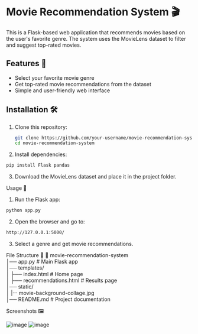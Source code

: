 # Movie Recommendation System 🎬  

This is a Flask-based web application that recommends movies based on the user's favorite genre. The system uses the MovieLens dataset to filter and suggest top-rated movies.  

## Features 🌟  
- Select your favorite movie genre  
- Get top-rated movie recommendations from the dataset  
- Simple and user-friendly web interface  

## Installation 🛠️  
1. Clone this repository:  
   ```bash
   git clone https://github.com/your-username/movie-recommendation-system.git
   cd movie-recommendation-system
2. Install dependencies:
```bash
pip install Flask pandas
```
3. Download the MovieLens dataset and place it in the project folder.

Usage 🚀
1. Run the Flask app:
```bash
python app.py
```
2. Open the browser and go to:
```bash
http://127.0.0.1:5000/
```
3. Select a genre and get movie recommendations.
   
File Structure 📁
📂 movie-recommendation-system  
│── app.py            # Main Flask app  
│── templates/  
│   ├── index.html    # Home page  
│   ├── recommendations.html # Results page  
│── static/           
│   |-- movie-background-collage.jpg            
│── README.md         # Project documentation  

Screenshots 🖼️


![image](https://github.com/user-attachments/assets/8b003275-4304-415b-ae3a-aaad9a5669d4)
![image](https://github.com/user-attachments/assets/f5bdae96-9123-420b-aa99-20d764b7729a)

